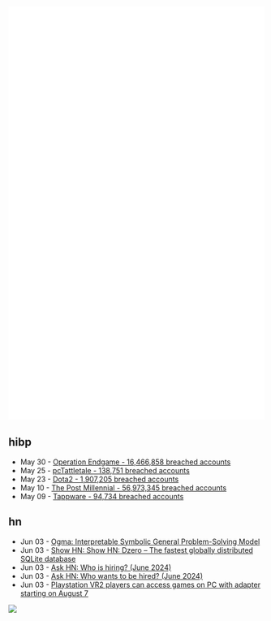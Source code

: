 ![Metrics](https://raw.githubusercontent.com/phixion/phixion/master/metrics.svg)

## hibp

<!--
for https://github.com/phixion/phixion/blob/main/.github/workflows/feeds.yml
-->
<!--START_SECTION:haveibeenpwnd-->
- May 30 - [Operation Endgame - 16,466,858 breached accounts](https://haveibeenpwned.com/PwnedWebsites#OperationEndgame)
- May 25 - [pcTattletale - 138,751 breached accounts](https://haveibeenpwned.com/PwnedWebsites#pcTattletale)
- May 23 - [Dota2 - 1,907,205 breached accounts](https://haveibeenpwned.com/PwnedWebsites#Dota2)
- May 10 - [The Post Millennial - 56,973,345 breached accounts](https://haveibeenpwned.com/PwnedWebsites#ThePostMillennial)
- May 09 - [Tappware - 94,734 breached accounts](https://haveibeenpwned.com/PwnedWebsites#Tappware)
<!--END_SECTION:haveibeenpwnd-->

## hn

<!--
for https://github.com/phixion/phixion/blob/main/.github/workflows/feeds.yml
-->
<!--START_SECTION:hn-->
- Jun 03 - [Ogma: Interpretable Symbolic General Problem-Solving Model](https://ogma.framer.website/)
- Jun 03 - [Show HN: Show HN: Dzero – The fastest globally distributed SQLite database](https://dzero.dev)
- Jun 03 - [Ask HN: Who is hiring? (June 2024)](https://news.ycombinator.com/item?id=40563283)
- Jun 03 - [Ask HN: Who wants to be hired? (June 2024)](https://news.ycombinator.com/item?id=40563280)
- Jun 03 - [Playstation VR2 players can access games on PC with adapter starting on August 7](https://blog.playstation.com/2024/06/03/playstation-vr2-players-can-access-games-on-pc-with-adapter-starting-on-august-7/)
<!--END_SECTION:hn-->

<!--
for https://yhype.me
-->
![](https://hit.yhype.me/github/profile?user_id=13013670)
